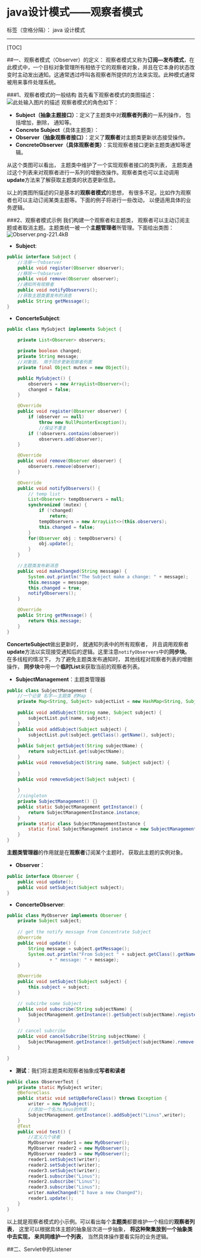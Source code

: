 ﻿# java设计模式——观察者模式

标签（空格分隔）： java 设计模式

---
[TOC]

##一、观察者模式（Observer）的定义：
观察者模式又称为**订阅—发布模式**，在此模式中，一个目标对象管理所有相依于它的观察者对象，并且在它本身的状态改变时主动发出通知。这通常透过呼叫各观察者所提供的方法来实现。此种模式通常被用来事件处理系统。

###1、观察者模式的一般结构
首先看下观察者模式的类图描述：
![此处输入图片的描述][1]
观察者模式的角色如下：

- **Subject（抽象主题接口）**：定义了主题类中对**观察者列表**的一系列操作， 包括增加，删除， 通知等。
- **Concrete Subject**（具体主题类）：
- **Observer（抽象观察者接口）**：定义了**观察者**对主题类更新状态接受操作。
- **ConcreteObserver（具体观察者类）**：实现观察者接口更新主题类通知等逻辑。

从这个类图可以看出， 主题类中维护了一个实现观察者接口的类列表， 主题类通过这个列表来对观察者进行一系列的增删改操作。观察者类也可以主动调用**update**方法来了解获取主题类的状态更新信息。

以上的类图所描述的只是基本的**观察者模式**的思想， 有很多不足。比如作为观察者也可以主动订阅某类主题等。下面的例子将进行一些改动， 以便适用具体的业务逻辑。

###2、观察者模式示例
我们构建一个观察者和主题类， 观察者可以主动订阅主题或者取消主题。主题类统一被一个**主题管理者**所管理。下面给出类图：
![Observer.png-221.4kB][2]

- **Subject**:
```java
public interface Subject {
	//注册一个observer
	public void register(Observer observer);
	//移除一个observer
	public void remove(Observer observer);
	//通知所有观察者
	public void notifyObservers();
	//获取主题类要发布的消息
	public String getMessage();
}
```

- **ConcerteSubject**:
```java
public class MySubject implements Subject {

	private List<Observer> observers;
	
	private boolean changed;
	private String message;
	//对象锁， 用于同步更新观察者列表
	private final Object mutex = new Object();

	public MySubject() {
		observers = new ArrayList<Observer>();
		changed = false;
	}

	@Override
	public void register(Observer observer) {
		if (observer == null)
			throw new NullPointerException();
			//保证不重复
		if (!observers.contains(observer))
			observers.add(observer);
	}

	@Override
	public void remove(Observer observer) {
		observers.remove(observer);
	}

	@Override
	public void notifyObservers() {
		// temp list
		List<Observer> tempObservers = null;
		synchronized (mutex) {
			if (!changed)
				return;
			tempObservers = new ArrayList<>(this.observers);
			this.changed = false;
		}
		for(Observer obj : tempObservers) {
			obj.update();
		}
	}

	//主题类发布新消息
	public void makeChanged(String message) {
		System.out.println("The Subject make a change: " + message);
		this.message = message;
		this.changed = true;
		notifyObservers();
	}

	@Override
	public String getMessage() {
		return this.message;
	}
}
```
**ConcerteSubject**做出更新时， 就通知列表中的所有观察者， 并且调用观察者**update**方法以实现接受通知后的逻辑。这里注意`notifyObservers`中的**同步块**。在多线程的情况下， 为了避免主题类发布通知时， 其他线程对观察者列表的增删操作， **同步块**中用一个**临时List**来获取当前的观察者列表。

- **SubjectManagement**：主题类管理器
```java
public class SubjectManagement {
	//一个记录 名字——主题类 的Map
	private Map<String, Subject> subjectList = new HashMap<String, Subject>();
	
	public void addSubject(String name, Subject subject) {
		subjectList.put(name, subject);
	}
	public void addSubject(Subject subject) {
		subjectList.put(subject.getClass().getName(), subject);
	}
	public Subject getSubject(String subjectName) {
		return subjectList.get(subjectName);
	}
	public void removeSubject(String name, Subject subject) {
		
	}
	public void removeSubject(Subject subject) {
		
	}
	//singleton
	private SubjectManagement() {}
	public static SubjectManagement getInstance() {
		return SubjectManagementInstance.instance;
	}
	private static class SubjectManagementInstance {
		static final SubjectManagement instance = new SubjectManagement();
	}
}

```
**主题类管理器**的作用就是在**观察者**订阅某个主题时， 获取此主题的实例对象。

- **Observer**：
```java
public interface Observer {
	public void update();
	public void setSubject(Subject subject);
}
```
- **ConcerteObserver**:
```java
public class MyObserver implements Observer {
	private Subject subject;
	
	// get the notify message from Concentrate Subject
	@Override
	public void update() {
		String message = subject.getMessage();
		System.out.println("From Subject " + subject.getClass().getName()
				+ " message: " + message);
	}

	@Override
	public void setSubject(Subject subject) {
		this.subject = subject;
	}

	// subcirbe some Subject
	public void subscribe(String subjectName) {
		SubjectManagement.getInstance().getSubject(subjectName).register(this);
	}

	// cancel subcribe
	public void cancelSubcribe(String subjectName) {
		SubjectManagement.getInstance().getSubject(subjectName).remove(this);
	}

}
```
- **测试**：我们将主题类和观察者抽象成**写者和读者**
```java
public class ObserverTest {
	private static MySubject writer;
    @BeforeClass
	public static void setUpBeforeClass() throws Exception {
		writer = new MySubject();
		//添加一个名为Linus的作家
		SubjectManagement.getInstance().addSubject("Linus",writer);
	}
	@Test
	public void test() {
	    //定义几个读者
		MyObserver reader1 = new MyObserver();
		MyObserver reader2 = new MyObserver();
		MyObserver reader3 = new MyObserver();
		reader1.setSubject(writer);
		reader2.setSubject(writer);
		reader3.setSubject(writer);
		reader1.subscribe("Linus");
		reader2.subscribe("Linus");
		reader3.subscribe("Linus");
		writer.makeChanged("I have a new Changed");
		reader1.update();
	}
}
```
以上就是观察者模式的小示例。可以看出每个**主题类**都要维护一个相应的**观察者列表**， 这里可以根据具体主题的抽象层次进一步抽象， **将这种聚集放到一个抽象类中去实现， 来共同维护一个列表**， 当然具体操作要看实际的业务逻辑。

##二、Servlet中的Listener



  [1]: http://dl2.iteye.com/upload/attachment/0088/1629/dedf4ef1-8b8a-3237-a944-5a14d44f950d.png
  [2]: http://static.zybuluo.com/pastqing/ganajqc87702g6zf3z5nfwx5/Observer.png